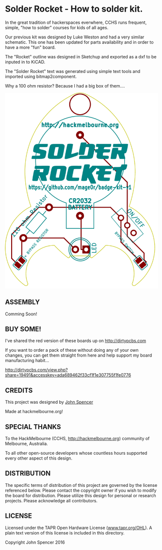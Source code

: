 Solder Rocket - How to solder kit.
=============

In the great tradition of hackerspaces everwhere, CCHS runs frequent, simple, "how to solder" courses for kids of all ages.

Our previous kit was designed by Luke Weston and had a very similar schematic.  This one has been updated for parts availability and in order to have a more "fun" board.

The "Rocket" outline was designed in Sketchup and exported as a dxf to be inputed in to KiCAD.

The "Solder Rocket" text was generated using simple text tools and imported using bitmap2component.

Why a 100 ohm resistor?  Because I had a big box of them....

![Board Layout](Images/Board.png?raw=true "Board Layout")

ASSEMBLY
------------

Comming Soon!

BUY SOME!
------------

I've shared the red version of these boards up on http://dirtypcbs.com

If you want to order a pack of these without doing any of your own changes, you can get them straight from here and help support my board manufacturing habit...

http://dirtypcbs.com/view.php?share=19491&accesskey=ada689462f33cf1f1e307755f1fe0776


CREDITS
------------

This project was designed by [John Spencer](https://github.com/mage0r)

Made at hackmelbourne.org!

SPECIAL THANKS
------------

To the HackMelbourne (CCHS, http://hackmelbourne.org) community of Melbourne, Australia.

To all other open-source developers whose countless hours supported every other aspect of this design.

DISTRIBUTION
------------
The specific terms of distribution of this project are governed by the
license referenced below. Please contact the copyright owner if you wish to modify the board for distribution. Please utilize this design for personal or research projects. Please acknowledge all contributors.

LICENSE
-------
Licensed under the TAPR Open Hardware License (www.tapr.org/OHL).
A plain text version of this license is included in this directory.

Copyright John Spencer 2016
